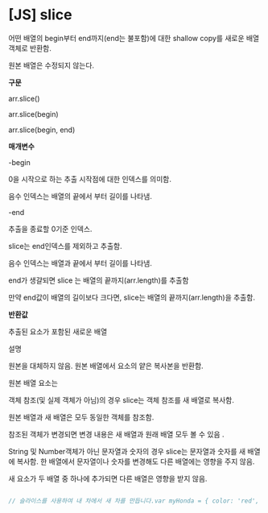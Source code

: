 # \[JS\] slice

어떤 배열의 begin부터 end까지\(end는 불포함\)에 대한 shallow copy를 새로운 배열 객체로 반환함.

원본 배열은 수정되지 않는다. 

**구문**

arr.slice\(\)

arr.slice\(begin\)

arr.slice\(begin, end\)

**매개변수**

-begin

0을 시작으로 하는 추출 시작점에 대한 인덱스를 의미함.

음수 인덱스는 배열의 끝에서 부터 길이를 나타냄.

-end

추출을 종료할 0기준 인덱스. 

slice는 end인덱스를 제외하고 추출함.

음수 인덱스는 배열과 끝에서 부터 길이를 나타냄.

end가 생걀되면 slice 는 배열의 끝까지\(arr.length\)를 추출함

만약 end값이 배열의 길이보다 크다면, slice는 배열의 끝까지\(arr.length\)을 추출함.

**반환값**

추출된 요소가 포함된 새로운 배열

설명

원본을 대체하지 않음. 원본 배열에서 요소의 얕은 복사본을 반환함.

원본 배열 요소는 

객체 참조\(및 실제 객체가 아님\)의 경우 slice는 객체 참조를 새 배열로 복사함.

원본 배열과 새 배열은 모두 동일한 객체를 참조함.

참조된 객체가 변경되면 변경 내용은 새 배열과 원래 배열 모두 볼 수 있음 .

String 및 Number객체가 아닌 문자열과 숫자의 경우 slice는 문자열과 숫자를 새 배열에 복사함. 한 배열에서 문자열이나 숫자를 변경해도 다른 배열에는 영향을 주지 않음.

새 요소가 두 배열 중 하나에 추가되면 다른 배열은 영향을 받지 않음.

```javascript

// 슬라이스를 사용하여 내 차에서 새 차를 만듭니다.var myHonda = { color: 'red', wheels: 4, engine: { cylinders: 4, size: 2.2 } };var myCar = [myHonda, 2, 'cherry condition', 'purchased 1997'];var newCar = myCar.slice(0, 2);// 내 자동차, 새 자동차 및 혼다의 색상 값을 표시합니다.// 두 배열에서 모두 참조됩니다.console.log('myCar = ' + myCar.toSource());console.log('newCar = ' + newCar.toSource());console.log('myCar[0].color = ' + myCar[0].color);console.log('newCar[0].color = ' + newCar[0].color);// myHonda의 색상을 변경합니다.myHonda.color = 'purple';console.log('The new color of my Honda is ' + myHonda.color);// 두 배열에서 참조 된 myHonda의 색상을 표시합니다.console.log('myCar[0].color = ' + myCar[0].color);console.log('newCar[0].color = ' + newCar[0].color);
```









